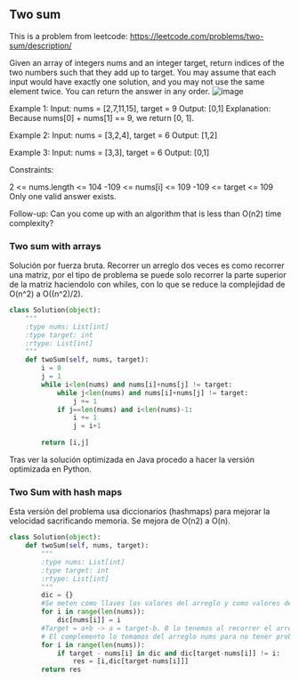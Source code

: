 ## Two sum
This is a problem from leetcode: https://leetcode.com/problems/two-sum/description/

Given an array of integers nums and an integer target, return indices of the two numbers such that they add up to target.
You may assume that each input would have exactly one solution, and you may not use the same element twice.
You can return the answer in any order.
![image](https://github.com/user-attachments/assets/0ba277f4-5eca-4c06-a1f0-6ed4d5de46a1)


Example 1:
Input: nums = [2,7,11,15], target = 9
Output: [0,1]
Explanation: Because nums[0] + nums[1] == 9, we return [0, 1].

Example 2:
Input: nums = [3,2,4], target = 6
Output: [1,2]

Example 3:
Input: nums = [3,3], target = 6
Output: [0,1]

Constraints:

2 <= nums.length <= 104
-109 <= nums[i] <= 109
-109 <= target <= 109
Only one valid answer exists.

Follow-up: Can you come up with an algorithm that is less than O(n2) time complexity?

### Two sum with arrays
Solución por fuerza bruta. Recorrer un arreglo dos veces es como recorrer una matriz, por el tipo de problema se puede solo recorrer la parte superior de la matriz haciendolo con whiles, con lo que se reduce la complejidad de O(n^2) a O((n^2)/2).

``` Python
class Solution(object):
    """
    :type nums: List[int]
    :type target: int
    :rtype: List[int]
    """
    def twoSum(self, nums, target):
        i = 0
        j = 1
        while i<len(nums) and nums[i]+nums[j] != target:
            while j<len(nums) and nums[i]+nums[j] != target:
                j += 1
            if j==len(nums) and i<len(nums)-1:
                i += 1
                j = i+1
                
        return [i,j]
```

Tras ver la solución optimizada en Java procedo a hacer la versión optimizada en Python.

### Two Sum with hash maps

Esta versión del problema usa diccionarios (hashmaps) para mejorar la velocidad sacrificando memoria. Se mejora de O(n2) a O(n). 

``` Python
class Solution(object):
    def twoSum(self, nums, target):
        """
        :type nums: List[int]
        :type target: int
        :rtype: List[int]
        """
        dic = {}
        #Se meten como llaves los valores del arreglo y como valores del diccionario se meten los índices del arreglo.
        for i in range(len(nums)):
            dic[nums[i]] = i
        #Target = a+b -> a = target-b. B lo tenemos al recorrer el arreglo entonces buscamos a (target-b).
        # El complemento lo tomamos del arreglo nums para no tener problema de llaves mapeadas
        for i in range(len(nums)):
            if target - nums[i] in dic and dic[target-nums[i]] != i:
                res = [i,dic[target-nums[i]]]
        return res
```
            
            
